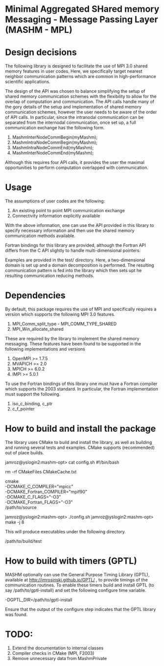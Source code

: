 # Minimal Aggregated SHared memory Messaging - Message Passing Layer (MASHM - MPL)

# Design decisions

The following library is designed to facilitate the use of MPI 3.0 shared memory features in user codes. Here, we specifically target nearest neighbor communication patterns which are common in high-performance scientific applications. 

The design of the API was chosen to balance simplifying the setup of shared memory communication schemes with the flexibility to allow for the overlap of computation and communication. The API calls handle many of the gory details of the setup and implementation of shared memory communication schemes, however the user needs to be aware of the order of API calls. In particular, since the intranodal communication can be separated from the internodal communication, once set up, a full communication exchange has the following form.

1. MashmInterNodeCommBegin(myMashm);
2. MashmIntraNodeCommBegin(myMashm);
3. MashmIntraNodeCommEnd(myMashm);
4. MashmInterNodeCommEnd(myMashm);

Although this requires four API calls, it provides the user the maximal opportunities to perform computation overlapped with communication.

# Usage

The assumptions of user codes are the following:

1. An existing point to point MPI communication exchange
2. Connectivity information explicitly available

With the above information, one can use the API provided in this library to specify necessary information and then use the shared memory communication methods available.

Fortran bindings for this library are provided, although the Fortran API differs from the C API slightly to handle multi-dimensional pointers.

Examples are provided in the test/ directory. Here, a two-dimensional domain is set up and a domain decomposition is performed. The resulting communication pattern is fed into the library which then sets upt he resulting communication reducing methods.

# Dependencies

By default, this package requires the use of MPI and specifically requires a version which supports the following MPI 3.0 features.

1. MPI_Comm_split_type - MPI_COMM_TYPE_SHARED
2. MPI_Win_allocate_shared

These are required by the library to implement the shared memory messaging. These features have been found to be supported in the following implementations and versions

1. OpenMPI >= 1.7.5
2. MVAPICH >= 2.0
3. MPICH >= 6.0.2
4. IMPI >= 5.0.1

To use the Fortran bindings of this library one must have a Fortran compiler which supports the 2003 standard. In particular, the Fortran implementation must support the following.

1. iso_c_binding, c_ptr
2. c_f_pointer

# How to build and install the package

The library uses CMake to build and install the library, as well as building and running several tests and examples. CMake supports (recommended) out of place builds.

jamroz@yslogin2:mashm-opt> cat config.sh
#!/bin/bash

rm -rf CMakeFiles CMakeCache.txt

cmake \
  -DCMAKE_C_COMPILER="mpicc" \
  -DCMAKE_Fortran_COMPILER="mpif90" \
  -DCMAKE_C_FLAGS="-O3" \
  -DCMAKE_Fortran_FLAGS="-O3" \
  /path/to/source

jamroz@yslogin2:mashm-opt> ./config.sh
jamroz@yslogin2:mashm-opt> make -j 8 

This will produce executables under the following directory.

/path/to/build/test

# How to build with timers (GPTL)

MASHM optionally can use the General Purpose Timing Library (GPTL), available at http://jmrosinski.github.io/GPTL/ , to provide timings of the communication routines. To enable these timers build and install GPTL (to say /path/to/gptl-install) and set the following configure time variable.

  -DGPTL_DIR=/path/to/gptl-install

Ensure that the output of the configure step indicates that the GPTL library was found.

# TODO:

1. Extend the documentation to internal classes 
2. Compiler checks in CMake (MPI, F2003)
3. Remove unnecessary data from MashmPrivate
